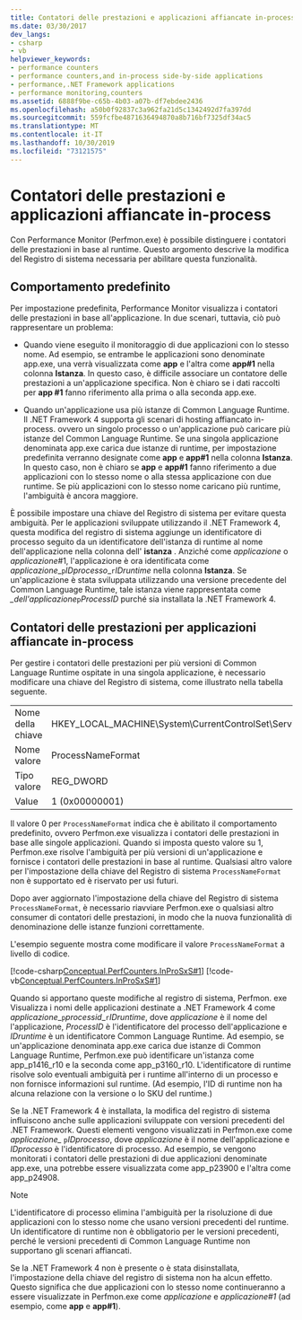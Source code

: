 ```yaml
---
title: Contatori delle prestazioni e applicazioni affiancate in-process
ms.date: 03/30/2017
dev_langs:
- csharp
- vb
helpviewer_keywords:
- performance counters
- performance counters,and in-process side-by-side applications
- performance,.NET Framework applications
- performance monitoring,counters
ms.assetid: 6888f9be-c65b-4b03-a07b-df7ebdee2436
ms.openlocfilehash: a50b0f92837c3a962fa21d5c1342492d7fa397dd
ms.sourcegitcommit: 559fcfbe4871636494870a8b716bf7325df34ac5
ms.translationtype: MT
ms.contentlocale: it-IT
ms.lasthandoff: 10/30/2019
ms.locfileid: "73121575"
---
```

# <a name="performance-counters-and-in-process-side-by-side-applications"></a>Contatori delle prestazioni e applicazioni affiancate in-process
Con Performance Monitor (Perfmon.exe) è possibile distinguere i contatori delle prestazioni in base al runtime. Questo argomento descrive la modifica del Registro di sistema necessaria per abilitare questa funzionalità.  
  
## <a name="the-default-behavior"></a>Comportamento predefinito  
 Per impostazione predefinita, Performance Monitor visualizza i contatori delle prestazioni in base all'applicazione. In due scenari, tuttavia, ciò può rappresentare un problema:  
  
- Quando viene eseguito il monitoraggio di due applicazioni con lo stesso nome. Ad esempio, se entrambe le applicazioni sono denominate app.exe, una verrà visualizzata come **app** e l'altra come **app#1** nella colonna **Istanza**. In questo caso, è difficile associare un contatore delle prestazioni a un'applicazione specifica. Non è chiaro se i dati raccolti per **app #1** fanno riferimento alla prima o alla seconda app.exe.  
  
- Quando un'applicazione usa più istanze di Common Language Runtime. Il .NET Framework 4 supporta gli scenari di hosting affiancato in-process. ovvero un singolo processo o un'applicazione può caricare più istanze del Common Language Runtime. Se una singola applicazione denominata app.exe carica due istanze di runtime, per impostazione predefinita verranno designate come **app** e **app#1** nella colonna **Istanza**. In questo caso, non è chiaro se **app** e **app#1** fanno riferimento a due applicazioni con lo stesso nome o alla stessa applicazione con due runtime. Se più applicazioni con lo stesso nome caricano più runtime, l'ambiguità è ancora maggiore.  
  
 È possibile impostare una chiave del Registro di sistema per evitare questa ambiguità. Per le applicazioni sviluppate utilizzando il .NET Framework 4, questa modifica del registro di sistema aggiunge un identificatore di processo seguito da un identificatore dell'istanza di runtime al nome dell'applicazione nella colonna dell' **istanza** . Anziché come *applicazione* o *applicazione*#1, l'applicazione è ora identificata come *applicazione*_`p`*IDprocesso*\_`r`*IDruntime* nella colonna **Istanza**. Se un'applicazione è stata sviluppata utilizzando una versione precedente del Common Language Runtime, tale istanza viene rappresentata come *\_dell'applicazione*`p`*ProcessID* purché sia installata la .NET Framework 4.  
  
## <a name="performance-counters-for-in-process-side-by-side-applications"></a>Contatori delle prestazioni per applicazioni affiancate in-process  
 Per gestire i contatori delle prestazioni per più versioni di Common Language Runtime ospitate in una singola applicazione, è necessario modificare una chiave del Registro di sistema, come illustrato nella tabella seguente.  
  
|||  
|-|-|  
|Nome della chiave|HKEY_LOCAL_MACHINE\System\CurrentControlSet\Services\\.NETFramework\Performance|  
|Nome valore|ProcessNameFormat|  
|Tipo valore|REG_DWORD|  
|Value|1 (0x00000001)|  
  
 Il valore 0 per `ProcessNameFormat` indica che è abilitato il comportamento predefinito, ovvero Perfmon.exe visualizza i contatori delle prestazioni in base alle singole applicazioni. Quando si imposta questo valore su 1, Perfmon.exe risolve l'ambiguità per più versioni di un'applicazione e fornisce i contatori delle prestazioni in base al runtime. Qualsiasi altro valore per l'impostazione della chiave del Registro di sistema `ProcessNameFormat` non è supportato ed è riservato per usi futuri.  
  
 Dopo aver aggiornato l'impostazione della chiave del Registro di sistema `ProcessNameFormat`, è necessario riavviare Perfmon.exe o qualsiasi altro consumer di contatori delle prestazioni, in modo che la nuova funzionalità di denominazione delle istanze funzioni correttamente.  
  
 L'esempio seguente mostra come modificare il valore `ProcessNameFormat` a livello di codice.  
  
 [!code-csharp[Conceptual.PerfCounters.InProSxS#1](../../../samples/snippets/csharp/VS_Snippets_CLR/conceptual.perfcounters.inprosxs/cs/regsetting1.cs#1)]
 [!code-vb[Conceptual.PerfCounters.InProSxS#1](../../../samples/snippets/visualbasic/VS_Snippets_CLR/conceptual.perfcounters.inprosxs/vb/regsetting1.vb#1)]  
  
 Quando si apportano queste modifiche al registro di sistema, Perfmon. exe Visualizza i nomi delle applicazioni destinate a .NET Framework 4 come *applicazione*_`p`*processid*\_`r`*IDruntime*, dove *applicazione* è il nome del l'applicazione, *ProcessID* è l'identificatore del processo dell'applicazione e *IDruntime* è un identificatore Common Language Runtime. Ad esempio, se un'applicazione denominata app.exe carica due istanze di Common Language Runtime, Perfmon.exe può identificare un'istanza come app_p1416_r10 e la seconda come app_p3160_r10. L'identificatore di runtime risolve solo eventuali ambiguità per i runtime all'interno di un processo e non fornisce informazioni sul runtime. (Ad esempio, l'ID di runtime non ha alcuna relazione con la versione o lo SKU del runtime.)  
  
 Se la .NET Framework 4 è installata, la modifica del registro di sistema influiscono anche sulle applicazioni sviluppate con versioni precedenti del .NET Framework. Questi elementi vengono visualizzati in Perfmon.exe come *applicazione_* `p`*IDprocesso*, dove *applicazione* è il nome dell'applicazione e *IDprocesso* è l'identificatore di processo. Ad esempio, se vengono monitorati i contatori delle prestazioni di due applicazioni denominate app.exe, una potrebbe essere visualizzata come app_p23900 e l'altra come app_p24908.  
  
> [!NOTE]
> L'identificatore di processo elimina l'ambiguità per la risoluzione di due applicazioni con lo stesso nome che usano versioni precedenti del runtime. Un identificatore di runtime non è obbligatorio per le versioni precedenti, perché le versioni precedenti di Common Language Runtime non supportano gli scenari affiancati.  
  
 Se la .NET Framework 4 non è presente o è stata disinstallata, l'impostazione della chiave del registro di sistema non ha alcun effetto. Questo significa che due applicazioni con lo stesso nome continueranno a essere visualizzate in Perfmon.exe come *applicazione* e *applicazione#1* (ad esempio, come **app** e **app#1**).

